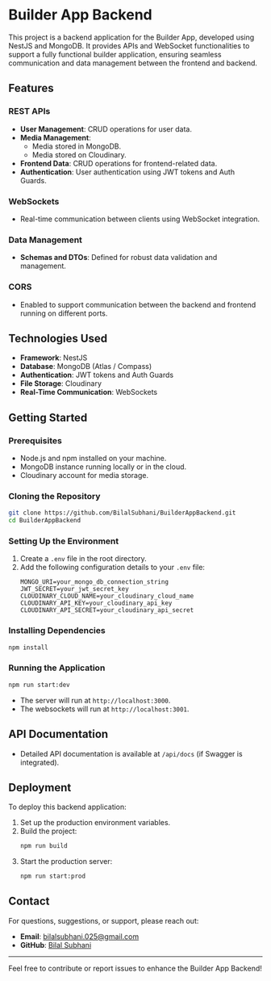 # Builder App Backend

This project is a backend application for the Builder App, developed using NestJS and MongoDB. It provides APIs and WebSocket functionalities to support a fully functional builder application, ensuring seamless communication and data management between the frontend and backend.

## Features

### REST APIs
- **User Management**: CRUD operations for user data.
- **Media Management**:
  - Media stored in MongoDB.
  - Media stored on Cloudinary.
- **Frontend Data**: CRUD operations for frontend-related data.
- **Authentication**: User authentication using JWT tokens and Auth Guards.

### WebSockets
- Real-time communication between clients using WebSocket integration.

### Data Management
- **Schemas and DTOs**: Defined for robust data validation and management.

### CORS
- Enabled to support communication between the backend and frontend running on different ports.

## Technologies Used
- **Framework**: NestJS
- **Database**: MongoDB (Atlas / Compass)
- **Authentication**: JWT tokens and Auth Guards
- **File Storage**: Cloudinary
- **Real-Time Communication**: WebSockets

## Getting Started

### Prerequisites
- Node.js and npm installed on your machine.
- MongoDB instance running locally or in the cloud.
- Cloudinary account for media storage.

### Cloning the Repository
```bash
git clone https://github.com/BilalSubhani/BuilderAppBackend.git
cd BuilderAppBackend
```

### Setting Up the Environment
1. Create a `.env` file in the root directory.
2. Add the following configuration details to your `.env` file:
    ```env
    MONGO_URI=your_mongo_db_connection_string
    JWT_SECRET=your_jwt_secret_key
    CLOUDINARY_CLOUD_NAME=your_cloudinary_cloud_name
    CLOUDINARY_API_KEY=your_cloudinary_api_key
    CLOUDINARY_API_SECRET=your_cloudinary_api_secret
    ```

### Installing Dependencies
```bash
npm install
```

### Running the Application
```bash
npm run start:dev
```
- The server will run at `http://localhost:3000`.
- The websockets will run at `http://localhost:3001`.

## API Documentation
- Detailed API documentation is available at `/api/docs` (if Swagger is integrated).

## Deployment
To deploy this backend application:
1. Set up the production environment variables.
2. Build the project:
    ```bash
    npm run build
    ```
3. Start the production server:
    ```bash
    npm run start:prod
    ```

## Contact
For questions, suggestions, or support, please reach out:
- **Email**: bilalsubhani.025@gmail.com
- **GitHub**: [Bilal Subhani](https://github.com/BilalSubhani)

---

Feel free to contribute or report issues to enhance the Builder App Backend!
